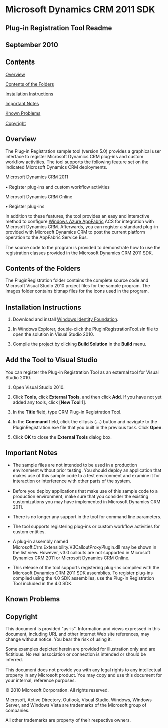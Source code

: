 Microsoft Dynamics CRM 2011 SDK
===============================

Plug-in Registration Tool Readme
--------------------------------

September 2010
--------------

Contents
--------

[Overview](#overview)

[Contents of the Folders](#contents-of-the-folders)

[Installation Instructions](#installation-instructions)

[Important Notes](#important-notes)

[Known Problems](#known-problems)

[Copyright](#copyright)

<span id="_Contents_of_the_Download_and_CDs" class="anchor"><span id="_Overview" class="anchor"></span></span>Overview
----------------------------------------------------------------------------------------------------------------------

The Plug-in Registration sample tool (version 5.0) provides a graphical user interface to register Microsoft Dynamics CRM plug-ins and custom workflow activities. The tool supports the following feature set on the
indicated Microsoft Dynamics CRM deployments.

Microsoft Dynamics CRM 2011

• Register plug-ins and custom workflow activities

Microsoft Dynamics CRM Online

• Register plug-ins

In addition to these features, the tool provides an easy and interactive method to configure [Windows Azure AppFabric](http://www.microsoft.com/windowsazure/appfabric/) ACS for integration with Microsoft Dynamics CRM. Afterwards, you can register a standard plug-in provided with Microsoft Dynamics CRM to post the current platform operation to the AppFabric Service Bus.

The source code to the program is provided to demonstrate how to use the registration classes provided in the Microsoft Dynamics CRM 2011 SDK.

Contents of the Folders
-----------------------

<span id="_Microsoft_Dynamics_CRM_Connector_fo" class="anchor"><span id="_Installation_Instructions" class="anchor"></span></span>The PluginRegistration folder contains the complete source code and Microsoft Visual Studio 2010 project files for the sample program. The images folder contains bitmap files for the icons used in the program.

Installation Instructions
-------------------------

1.  Download and install [Windows Identity Foundation](http://msdn.microsoft.com/en-us/security/aa570351.aspx).

2.  In Windows Explorer, double-click the PluginRegistrationTool.sln file to open the solution in Visual Studio 2010.

3.  Compile the project by clicking **Build Solution** in the **Build** menu.

Add the Tool to Visual Studio
-----------------------------

You can register the Plug-in Registration Tool as an external tool for Visual Studio 2010.

1.  Open Visual Studio 2010.

2.  Click **Tools**, click **External Tools**, and then click **Add**. If you have not yet added any tools, click [**New Tool 1**].

3.  In the **Title** field, type CRM Plug-in Registration Tool.

4.  In the **Command** field, click the ellipsis (**…**) button and navigate to the PluginRegistration.exe file that you built in the previous task. Click **Open**.

5.  Click **OK** to close the **External Tools** dialog box.

Important Notes
---------------

-   The sample files are not intended to be used in a production environment without prior testing. You should deploy an application that makes use of this sample code to a test environment and examine it for interaction or interference with other parts of the system.

-   Before you deploy applications that make use of this sample code to a production environment, make sure that you consider the existing customizations you may have implemented in Microsoft Dynamics CRM 2011.

-   There is no longer any support in the tool for command line parameters.

-   The tool supports registering plug-ins or custom workflow activities for custom entities.

-   A plug-in assembly named Microsoft.Crm.Extensibility.V3CalloutProxyPlugin.dll may be shown in the list view. However, v3.0 callouts are not supported in Microsoft Dynamics CRM 2011 or Microsoft Dynamics CRM Online.

-   This release of the tool supports registering plug-ins compiled with the Microsoft Dynamics CRM 2011 SDK assemblies. To register plug-ins compiled using the 4.0 SDK assemblies, use the Plug-in Registration Tool included in the 4.0 SDK.

Known Problems
--------------

Copyright 
----------

This document is provided "as-is". Information and views expressed in this document, including URL and other Internet Web site references, may change without notice. You bear the risk of using it.

Some examples depicted herein are provided for illustration only and are fictitious. No real association or connection is intended or should be inferred.

This document does not provide you with any legal rights to any intellectual property in any Microsoft product. You may copy and use this document for your internal, reference purposes.

© 2010 Microsoft Corporation. All rights reserved.

Microsoft, Active Directory, Outlook, Visual Studio, Windows, Windows Server, and Windows Vista are trademarks of the Microsoft group of companies.

All other trademarks are property of their respective owners.
